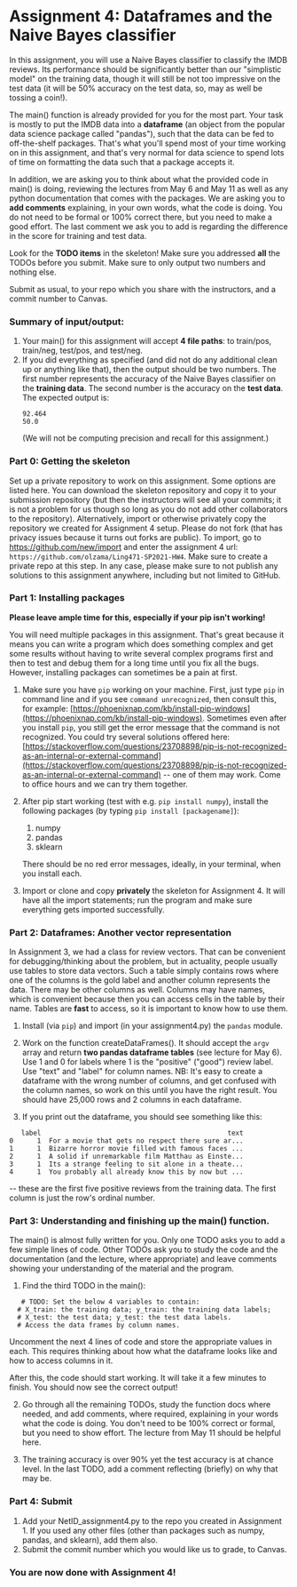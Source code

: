# Assignment 4: Dataframes and the Naive Bayes classifier

In this assignment, you will use a Naive Bayes classifier to classify the IMDB reviews. Its performance should be significantly better than our "simplistic model" on the training data, though it will still be not too impressive on the test data (it will be 50% accuracy on the test data, so, may as well be tossing a coin!).

The main() function is already provided for you for the most part. Your task is mostly to put the IMDB data into a **dataframe** (an object from the popular data science package called "pandas"), such that the data can be fed to off-the-shelf packages. That's what you'll spend most of your time working on in this assignment, and that's very normal for data science to spend lots of time on formatting the data such that a package accepts it. 

In addition, we are asking you to think about what the provided code in main() is doing, reviewing the lectures from May 6 and May 11 as well as any python documentation that comes with the packages. We are asking you to **add comments** explaining, in your own words, what the code is doing. You do not need to be formal or 100% correct there, but you need to make a good effort. The last comment we ask you to add is regarding the difference in the score for training and test data.

Look for the **TODO items** in the skeleton! Make sure you addressed **all** the TODOs before you submit. Make sure to only output two numbers and nothing else.

Submit as usual, to your repo which you share with the instructors, and a commit number to Canvas.

### Summary of input/output:
1. Your main() for this assignment will accept **4 file paths**: to train/pos, train/neg, test/pos, and test/neg.
2. If you did everything as specified (and did not do any additional clean up or anything like that), then the output should be two numbers. The first number represents the accuracy of the Naive Bayes classifier on the **training data**. The second number is the accuracy on the **test data**. The expected output is:
    ```
    92.464
    50.0
    ```
    (We will not be computing precision and recall for this assignment.)
    
### Part 0: Getting the skeleton

Set up a private repository to work on this assignment. Some options are listed here. You can download the skeleton repository and copy it to your submission repository (but then the instructors will see all your commits; it is not a problem for us though so long as you do not add other collaborators to the repository). Alternatively, import or otherwise privately copy the repository we created for Assignment 4 setup. Please do not fork (that has privacy issues because it turns out forks are public). To import, go to https://github.com/new/import and enter the assignment 4 url: `https://github.com/olzama/Ling471-SP2021-HW4`. Make sure to create a private repo at this step. In any case, please make sure to not publish any solutions to this assignment anywhere, including but not limited to GitHub.

### Part 1: Installing packages

**Please leave ample time for this, especially if your pip isn't working!**

You will need multiple packages in this assignment. That's great because it means you can write a program which does something complex and get some results without having to write several complex programs first and then to test and debug them for a long time until you fix all the bugs. However, installing packages can sometimes be a pain at first.

1. Make sure you have `pip` working on your machine. First, just type `pip` in command line and if you see `command unrecognized`, then consult this, for example: [https://phoenixnap.com/kb/install-pip-windows](https://phoenixnap.com/kb/install-pip-windows). Sometimes even after you install `pip`, you still get the error message that the command is not recognized. You could try several solutions offered here: [https://stackoverflow.com/questions/23708898/pip-is-not-recognized-as-an-internal-or-external-command](https://stackoverflow.com/questions/23708898/pip-is-not-recognized-as-an-internal-or-external-command) -- one of them may work. Come to office hours and we can try them together.

2. After pip start working (test with e.g. `pip install numpy`), install the following packages (by typing `pip install [packagename]`):
    1. numpy
    2. pandas
    3. sklearn

    There should be no red error messages, ideally, in your terminal, when you install each.

3.  Import or clone and copy **privately** the skeleton for Assignment 4. It will have all the import statements; run the program and make sure everything gets imported successfully.


### Part 2: Dataframes: Another vector representation

In Assignment 3, we had a class for review vectors. That can be convenient for debugging/thinking about the problem, but in actuality, people usually use tables to store data vectors. Such a table simply contains rows where one of the columns is the gold label and another column represents the data. There may be other columns as well. Columns may have names, which is convenient because then you can access cells in the table by their name. Tables are **fast** to access, so it is important to know how to use them. 

1. Install (via `pip`) and import (in your assignment4.py) the `pandas` module. 

2.  Work on the function createDataFrames(). It should accept the `argv` array and return **two pandas dataframe tables** (see lecture for May 6). Use 1 and 0 for labels where 1 is the "positive" ("good") review label. Use "text" and "label" for column names. NB: It's easy to create a dataframe with the wrong number of columns, and get confused with the column names, so work on this until you have the right result. You should have 25,000 rows and 2 columns in each dataframe.

3. If you print out the dataframe, you should see something like this:

```
   label                                               text
0      1  For a movie that gets no respect there sure ar...
1      1  Bizarre horror movie filled with famous faces ...
2      1  A solid if unremarkable film Matthau as Einste...
3      1  Its a strange feeling to sit alone in a theate...
4      1  You probably all already know this by now but ...
```

-- these are the first five positive reviews from the training data. The first column is just the row's ordinal number.

### Part 3: Understanding and finishing up the main() function.

The main() is almost fully written for you. Only one TODO asks you to add a few simple lines of code. Other TODOs ask you to study the code and the documentation (and the lecture, where appropriate) and leave comments showing your understanding of the material and the program.

1. Find the third TODO in the main():
  ```
     # TODO: Set the below 4 variables to contain:
    # X_train: the training data; y_train: the training data labels;
    # X_test: the test data; y_test: the test data labels.
    # Access the data frames by column names.
  ```
  Uncomment the next 4 lines of code and store the appropriate values in each. This requires thinking about how what the dataframe looks like and how to access columns in it.
  
  After this, the code should start working. It will take it a few minutes to finish. You should now see the correct output!
  
2. Go through all the remaining TODOs, study the function docs where needed, and add comments, where required, explaining in your words what the code is doing. You don't need to be 100% correct or formal, but you need to show effort. The lecture from May 11 should be helpful here.

3. The training accuracy is over 90% yet the test accuracy is at chance level. In the last TODO, add a comment reflecting (briefly) on why that may be.

### Part 4: Submit
1. Add your NetID_assignment4.py to the repo you created in Assignment 1. If you used any other files (other than packages such as numpy, pandas, and sklearn), add them also.
2. Submit the commit number which you would like us to grade, to Canvas.

### You are now done with Assignment 4!
